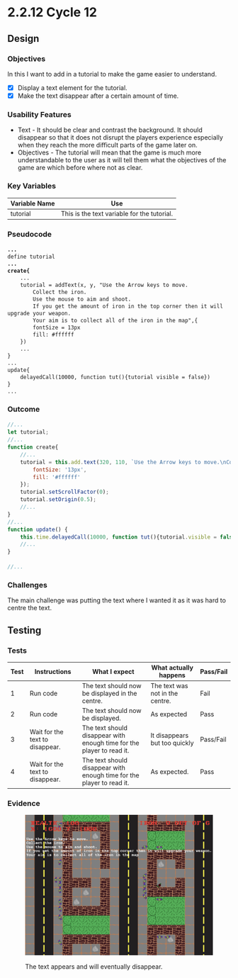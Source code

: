 # 2.2.12 Cycle 12

## Design

### Objectives

In this I want to add in a tutorial to make the game easier to understand.

* [x] Display a text element for the tutorial.
* [x] Make the text disappear after a certain amount of time.

### Usability Features

* Text - It should be clear and contrast the background. It should disappear so that it does not disrupt the players experience especially when they reach the more difficult parts of the game later on.
* Objectives - The tutorial will mean that the game is much more understandable to the user as it will tell them what the objectives of the game are which before where not as clear.

### Key Variables

| Variable Name | Use                                         |
| ------------- | ------------------------------------------- |
| tutorial      | This is the text variable for the tutorial. |

### Pseudocode

<pre><code><strong>...
</strong>define tutorial
<strong>...
</strong><strong>create{
</strong>    ...
    tutorial = addText(x, y, "Use the Arrow keys to move.
        Collect the iron.
        Use the mouse to aim and shoot.
        If you get the amount of iron in the top corner then it will upgrade your weapon.
        Your aim is to collect all of the iron in the map",{
        fontSize = 13px
        fill: #ffffff
    })
    ...
}
...
update{
    delayedCall(10000, function tut(){tutorial visible = false})
}
...</code></pre>

### Outcome

```javascript
//...
let tutorial;
//...
function create{
    //...
    tutorial = this.add.text(320, 110, `Use the Arrow keys to move.\nCollect the iron.\nUse the mouse to aim and shoot.\nIf you get the amount of iron in the top corner then it will upgrade your weapon.\nYour aim is to collect all of the iron in the map`, {
        fontSize: '13px',
        fill: '#ffffff'
    });
    tutorial.setScrollFactor(0);
    tutorial.setOrigin(0.5);
    //...
}
//...
function update() {
    this.time.delayedCall(10000, function tut(){tutorial.visible = false});
    //...
}

//...
```

### Challenges

The main challenge was putting the text where I wanted it as it was hard to centre the text.

## Testing

### Tests

| Test | Instructions                    | What I expect                                                         | What actually happens           | Pass/Fail |
| ---- | ------------------------------- | --------------------------------------------------------------------- | ------------------------------- | --------- |
| 1    | Run code                        | The text should now be displayed in the centre.                       | The text was not in the centre. | Fail      |
| 2    | Run code                        | The text should now be displayed.                                     | As expected                     | Pass      |
| 3    | Wait for the text to disappear. | The text should disappear with enough time for the player to read it. | It disappears but too quickly   | Pass/Fail |
| 4    | Wait for the text to disappear. | The text should disappear with enough time for the player to read it. | As expected.                    | Pass      |

### Evidence

<figure><img src="../.gitbook/assets/image.png" alt=""><figcaption><p>The text appears and will eventually disappear.</p></figcaption></figure>
